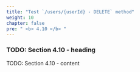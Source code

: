 ```yaml
---
title: "Test `/users/{userId} - DELETE` method"
weight: 10
chapter: false
pre: " <b> 4.10 </b> "
---
```


### TODO: Section 4.10 - heading

TODO: Section 4.10 - content

